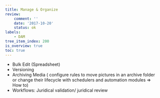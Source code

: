 ```yaml
---
title: Manage & Organize
review:
    comment: ''
    date: '2017-10-20'
    status: ok
labels:
    - DAM
tree_item_index: 200
is_overview: true
toc: true
---
```

- Bulk Edit (Spreadsheet)
- Versioning
- Archiving Media ( configure rules to move pictures in an archive folder or change their lifecycle with schedulers and automation modules => How to)
- Workflows: Juridical validation/ juridical review
